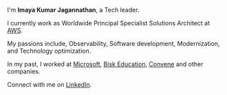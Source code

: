 ---
---

I'm **Imaya Kumar Jagannathan**, a Tech leader.

I currently work as Worldwide Principal Specialist Solutions Architect at [AWS].

My passions include, Observability, Software development, Modernization, and Technology optimization.

In my past, I worked at [Microsoft], [Bisk Education], [Convene] and other companies.

Connect with me on [LinkedIn](https://www.linkedin.com/in/imaya).


[projects]: /projects
[Microsoft]: https://microsoft.com
[Bisk Education]: https://bisk.com
[Convene]: https://convene-tech.com
[AWS]: https://aws.amazon.com
